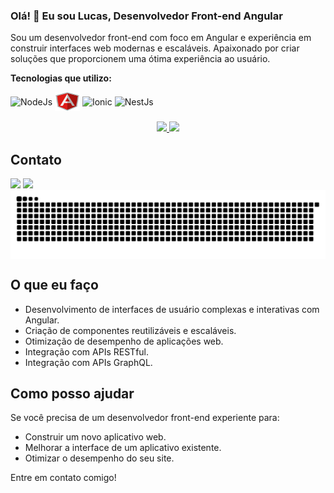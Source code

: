### Olá! 👋 Eu sou Lucas, Desenvolvedor Front-end Angular

Sou um desenvolvedor front-end com foco em Angular e experiência em construir interfaces web modernas e escaláveis. Apaixonado por criar soluções que proporcionem uma ótima experiência ao usuário.

**Tecnologias que utilizo:**

<div style="display: inline_block">
  <img align="center" alt="NodeJs" height="30" width="40" src="https://cdn.jsdelivr.net/gh/devicons/devicon@latest/icons/nodejs/nodejs-original.svg" />
  <img align="center" alt="Angular" height="30" width="40" src="https://raw.githubusercontent.com/devicons/devicon/master/icons/angularjs/angularjs-original.svg">
  <img align="center" alt="Ionic" height="30" width="40" src="https://cdn.jsdelivr.net/gh/devicons/devicon@latest/icons/ionic/ionic-original.svg">
  <img align="center" alt="NestJs" height="30" width="40" src="https://cdn.jsdelivr.net/gh/devicons/devicon@latest/icons/nestjs/nestjs-original.svg">  
</div>
<br>
<div align="center">
  <a href="https://www.linkedin.com/in/lucas-dean-b09868169/">
    <img height="180em" src="https://github-readme-stats.vercel.app/api?username=LucasDMBorges&bg_color=000show_icons=true&theme=hacker&include_all_commits=true&count_private=true"/>
    <img height="180em" src="https://github-readme-stats.vercel.app/api/top-langs/?username=LucasDMBorges&layout=compact&langs_count=7&theme=hacker"/>
  </a>
</div>

## Contato

<div>
  <a href = "mailto:dev.lucasdean@gmail.com"><img src="https://img.shields.io/badge/-Gmail-%23333?style=for-the-badge&logo=gmail&logoColor=white" target="_blank"></a>
  <a href="https://www.linkedin.com/in/dev-lucas-dean/" target="_blank"><img src="https://img.shields.io/badge/-LinkedIn-%230077B5?style=for-the-badge&logo=linkedin&logoColor=white" target="_blank"></a>
</div>

<picture align="center">
  <source media="(prefers-color-scheme: dark)" srcset="https://raw.githubusercontent.com/LucasDMBorges/LucasDMBorges/output/github-contribution-grid-snake-dark.svg">
  <source media="(prefers-color-scheme: light)" srcset="https://raw.githubusercontent.com/LucasDMBorges/LucasDMBorges/output/github-contribution-grid-snake-dark.svg">
  <img align="center" alt="github contribution grid snake animation" src="https://raw.githubusercontent.com/LucasDMBorges/LucasDMBorges/output/github-contribution-grid-snake.svg">
</picture>

## O que eu faço

* Desenvolvimento de interfaces de usuário complexas e interativas com Angular.
* Criação de componentes reutilizáveis e escaláveis.
* Otimização de desempenho de aplicações web.
* Integração com APIs RESTful.
* Integração com APIs GraphQL.

## Como posso ajudar

Se você precisa de um desenvolvedor front-end experiente para:

* Construir um novo aplicativo web.
* Melhorar a interface de um aplicativo existente.
* Otimizar o desempenho do seu site.

Entre em contato comigo!
